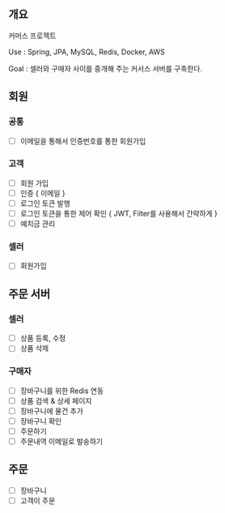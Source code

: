 ## 개요
커머스 프로젝트

Use : Spring, JPA, MySQL, Redis, Docker, AWS

Goal : 셀러와 구매자 사이를 중개해 주는 커서스 서버를 구축한다.

## 회원

### 공통
- [ ] 이메일을 통해서 인증번호를 통한 회원가입

### 고객
- [ ] 회원 가입
- [ ] 인증 { 이메일 }
- [ ] 로그인 토큰 발행
- [ ] 로그인 토큰을 통한 제어 확인 { JWT, Filter를 사용해서 간략하게 }
- [ ] 예치금 관리

### 셀러
- [ ]  회원가입

## 주문 서버

### 셀러
- [ ] 상품 등록, 수정
- [ ] 상품 삭제

### 구매자
- [ ] 장바구니를 위한 Redis 연동
- [ ] 상품 검색 & 상세 페이지
- [ ] 장바구니에 물건 추가
- [ ] 장바구니 확인
- [ ] 주문하기
- [ ] 주문내역 이메일로 발송하기

## 주문
- [ ] 장바구니
- [ ] 고객이 주문
